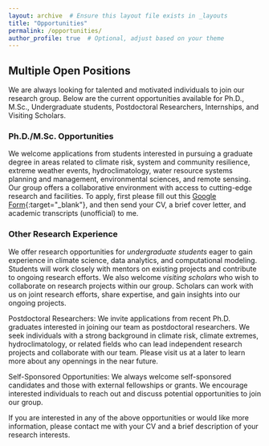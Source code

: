 ```yaml
---
layout: archive  # Ensure this layout file exists in _layouts
title: "Opportunities"
permalink: /opportunities/
author_profile: true  # Optional, adjust based on your theme
---
```


## Multiple Open Positions

We are always looking for talented and motivated individuals to join our research group. Below are the current opportunities available for Ph.D., M.Sc., Undergraduate students, Postdoctoral Researchers, Internships, and Visiting Scholars.

### Ph.D./M.Sc. Opportunities
We welcome applications from students interested in pursuing a graduate degree in areas related to climate risk, system and community resilience, extreme weather events, hydroclimatology, water resource systems planning and management, environmental sciences, and remote sensing. Our group offers a collaborative environment with access to cutting-edge research and facilities. To apply, first please fill out this [Google Form](https://docs.google.com/forms/d/e/1FAIpQLSe4X1d9kJS6Xur53ztIVc2Pre48Yx3DnqO33hiNtdAeFMS6kA/viewform?usp=pp_url){:target="_blank"}, and then send your CV, a brief cover letter, and academic transcripts (unofficial) to me. 

### Other Research Experience
We offer research opportunities for *undergraduate students* eager to gain experience in climate science, data analytics, and computational modeling. Students will work closely with mentors on existing projects and contribute to ongoing research efforts. We also welcome *visiting scholars* who wish to collaborate on research projects within our group. Scholars can work with us on joint research efforts, share expertise, and gain insights into our ongoing projects.

Postdoctoral Researchers: We invite applications from recent Ph.D. graduates interested in joining our team as postdoctoral researchers. We seek individuals with a strong background in climate risk, climate extremes, hydroclimatology, or related fields who can lead independent research projects and collaborate with our team. Please visit us at a later to learn more about any opennings in the near future.


Self-Sponsored Opportunities: We always welcome self-sponsored candidates and those with external fellowships or grants. We encourage interested individuals to reach out and discuss potential opportunities to join our group.

If you are interested in any of the above opportunities or would like more information, please contact me with your CV and a brief description of your research interests.